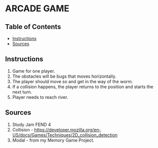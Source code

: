 # ARCADE GAME

## Table of Contents

* [Instructions](#instructions)
* [Sources](#Sources)

## Instructions

1. Game for one player.   
2. The obstacles will be bugs that moves horizontally.
3. The player should move so and get in the way of the worm.
4. If a collision happens, the player returns to the position and starts the next turn.
5. Player needs to reach river.


## Sources

1. Study Jam FEND 4
2. Collision - https://developer.mozilla.org/en-US/docs/Games/Techniques/2D_collision_detection
3. Modal - from my Memory Game Project.
